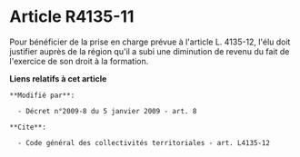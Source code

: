 # Article R4135-11

Pour bénéficier de la prise en charge prévue à l'article L. 4135-12, l'élu doit justifier auprès de la région qu'il a subi
une diminution de revenu du fait de l'exercice de son droit à la formation.

**Liens relatifs à cet article**

	**Modifié par**:

	  - Décret n°2009-8 du 5 janvier 2009 - art. 8

	**Cite**:

	  - Code général des collectivités territoriales - art. L4135-12
